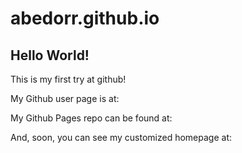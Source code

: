 abedorr.github.io
===================
## Hello World! 

This is my first try at github!

My Github user page is at: 


My Github Pages repo can be found at:


And, soon, you can see my customized homepage at:
